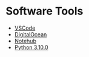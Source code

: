 # Software Tools
- [VSCode](https://code.visualstudio.com/)
- [DigitalOcean](https://www.https://www.digitalocean.com/)
- [Notehub](https://notehub.io)
- [Python 3.10.0](https://www.python.org/downloads/release/python-3100/)
